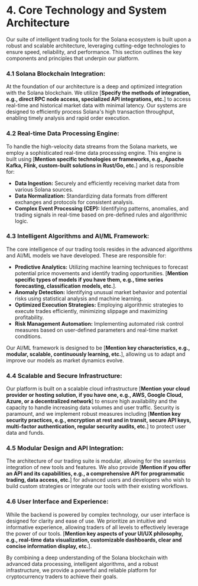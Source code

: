 # 4. Core Technology and System Architecture

Our suite of intelligent trading tools for the Solana ecosystem is built upon a robust and scalable architecture, leveraging cutting-edge technologies to ensure speed, reliability, and performance. This section outlines the key components and principles that underpin our platform.

### 4.1 Solana Blockchain Integration:

At the foundation of our architecture is a deep and optimized integration with the Solana blockchain. We utilize [**Specify the methods of integration, e.g., direct RPC node access, specialized API integrations, etc.**] to access real-time and historical market data with minimal latency. Our systems are designed to efficiently process Solana's high transaction throughput, enabling timely analysis and rapid order execution.

### 4.2 Real-time Data Processing Engine:

To handle the high-velocity data streams from the Solana markets, we employ a sophisticated real-time data processing engine. This engine is built using [**Mention specific technologies or frameworks, e.g., Apache Kafka, Flink, custom-built solutions in Rust/Go, etc.**] and is responsible for:

* **Data Ingestion:** Securely and efficiently receiving market data from various Solana sources.
* **Data Normalization:** Standardizing data formats from different exchanges and protocols for consistent analysis.
* **Complex Event Processing (CEP):** Identifying patterns, anomalies, and trading signals in real-time based on pre-defined rules and algorithmic logic.

### 4.3 Intelligent Algorithms and AI/ML Framework:

The core intelligence of our trading tools resides in the advanced algorithms and AI/ML models we have developed. These are responsible for:

* **Predictive Analytics:** Utilizing machine learning techniques to forecast potential price movements and identify trading opportunities. [**Mention specific types of models if you have them, e.g., time series forecasting, classification models, etc.**].
* **Anomaly Detection:** Identifying unusual market behavior and potential risks using statistical analysis and machine learning.
* **Optimized Execution Strategies:** Employing algorithmic strategies to execute trades efficiently, minimizing slippage and maximizing profitability.
* **Risk Management Automation:** Implementing automated risk control measures based on user-defined parameters and real-time market conditions.

Our AI/ML framework is designed to be [**Mention key characteristics, e.g., modular, scalable, continuously learning, etc.**], allowing us to adapt and improve our models as market dynamics evolve.

### 4.4 Scalable and Secure Infrastructure:

Our platform is built on a scalable cloud infrastructure [**Mention your cloud provider or hosting solution, if you have one, e.g., AWS, Google Cloud, Azure, or a decentralized network**] to ensure high availability and the capacity to handle increasing data volumes and user traffic. Security is paramount, and we implement robust measures including [**Mention key security practices, e.g., encryption at rest and in transit, secure API keys, multi-factor authentication, regular security audits, etc.**] to protect user data and funds.

### 4.5 Modular Design and API Integration:

The architecture of our trading suite is modular, allowing for the seamless integration of new tools and features. We also provide [**Mention if you offer an API and its capabilities, e.g., a comprehensive API for programmatic trading, data access, etc.**] for advanced users and developers who wish to build custom strategies or integrate our tools with their existing workflows.

### 4.6 User Interface and Experience:

While the backend is powered by complex technology, our user interface is designed for clarity and ease of use. We prioritize an intuitive and informative experience, allowing traders of all levels to effectively leverage the power of our tools. [**Mention key aspects of your UI/UX philosophy, e.g., real-time data visualization, customizable dashboards, clear and concise information display, etc.**].

By combining a deep understanding of the Solana blockchain with advanced data processing, intelligent algorithms, and a robust infrastructure, we provide a powerful and reliable platform for cryptocurrency traders to achieve their goals.